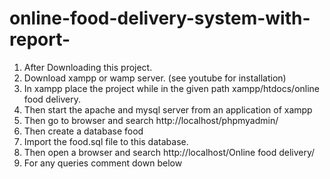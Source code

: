 # online-food-delivery-system-with-report-


1.	After Downloading this project.
2.	Download xampp or wamp server. (see youtube for installation)
3.	In xampp place the project while in the given path xampp/htdocs/online food delivery.
4.	Then start the apache and mysql server from an application of xampp
5.	Then go to browser and search http://localhost/phpmyadmin/
6.	Then create a database food 
7.	Import the food.sql file to this database.
8.	Then open a browser and search http://localhost/Online food delivery/
9.	For any queries comment down below

